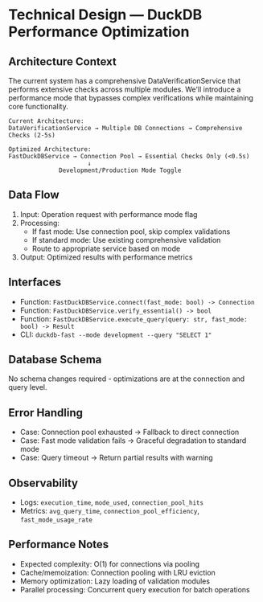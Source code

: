 # Technical Design — DuckDB Performance Optimization

## Architecture Context
The current system has a comprehensive DataVerificationService that performs extensive checks across multiple modules. We'll introduce a performance mode that bypasses complex verifications while maintaining core functionality.

```
Current Architecture:
DataVerificationService → Multiple DB Connections → Comprehensive Checks (2-5s)

Optimized Architecture:
FastDuckDBService → Connection Pool → Essential Checks Only (<0.5s)
                      ↓
              Development/Production Mode Toggle
```

## Data Flow
1. Input: Operation request with performance mode flag
2. Processing:
   - If fast mode: Use connection pool, skip complex validations
   - If standard mode: Use existing comprehensive validation
   - Route to appropriate service based on mode
3. Output: Optimized results with performance metrics

## Interfaces
- Function: `FastDuckDBService.connect(fast_mode: bool) -> Connection`
- Function: `FastDuckDBService.verify_essential() -> bool`
- Function: `FastDuckDBService.execute_query(query: str, fast_mode: bool) -> Result`
- CLI: `duckdb-fast --mode development --query "SELECT 1"`

## Database Schema
No schema changes required - optimizations are at the connection and query level.

## Error Handling
- Case: Connection pool exhausted → Fallback to direct connection
- Case: Fast mode validation fails → Graceful degradation to standard mode
- Case: Query timeout → Return partial results with warning

## Observability
- Logs: `execution_time`, `mode_used`, `connection_pool_hits`
- Metrics: `avg_query_time`, `connection_pool_efficiency`, `fast_mode_usage_rate`

## Performance Notes
- Expected complexity: O(1) for connections via pooling
- Cache/memoization: Connection pooling with LRU eviction
- Memory optimization: Lazy loading of validation modules
- Parallel processing: Concurrent query execution for batch operations

